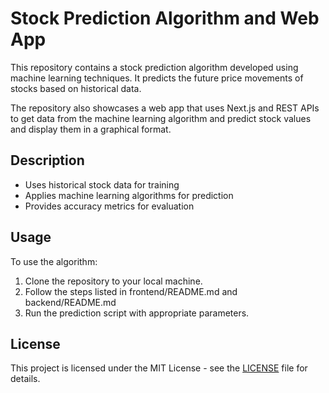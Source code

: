 # Stock Prediction Algorithm and Web App

This repository contains a stock prediction algorithm developed using machine learning techniques. It predicts the future price movements of stocks based on historical data.

The repository also showcases a web app that uses Next.js and REST APIs to get data from the machine learning algorithm and predict stock values and display them in a graphical format.

## Description

- Uses historical stock data for training
- Applies machine learning algorithms for prediction
- Provides accuracy metrics for evaluation

## Usage

To use the algorithm:

1. Clone the repository to your local machine.
2. Follow the steps listed in frontend/README.md and backend/README.md
3. Run the prediction script with appropriate parameters.


## License

This project is licensed under the MIT License - see the [LICENSE](LICENSE) file for details.
